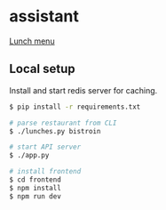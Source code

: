 # assistant
[Lunch menu](https://trnila.eu/lunch)

## Local setup
Install and start redis server for caching.

```sh
$ pip install -r requirements.txt

# parse restaurant from CLI
$ ./lunches.py bistroin

# start API server
$ ./app.py

# install frontend
$ cd frontend
$ npm install
$ npm run dev
```
